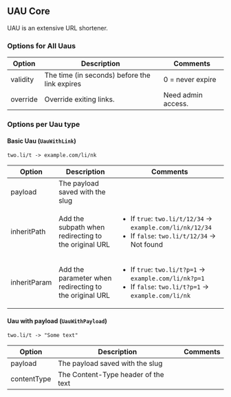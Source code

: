 ## UAU Core

UAU is an extensive URL shortener.

### Options for All Uaus

| Option   | Description                                   | Comments           |
| -------- | --------------------------------------------- | ------------------ |
| validity | The time (in seconds) before the link expires | 0 = never expire   |
| override | Override exiting links.                       | Need admin access. |

### Options per Uau type

#### Basic Uau (`UauWithLink`)

```
two.li/t -> example.com/li/nk
```

| Option       | Description                                            | Comments                                                                                                                             |
| ------------ | ------------------------------------------------------ | ------------------------------------------------------------------------------------------------------------------------------------ |
| payload      | The payload saved with the slug                        |                                                                                                                                      |
| inheritPath  | Add the subpath when redirecting to the original URL   | <ul><li> If `true`: `two.li/t/12/34` -> `example.com/li/nk/12/34` </li><li> If `false`: `two.li/t/12/34` -> Not found </li></ul>     |
| inheritParam | Add the parameter when redirecting to the original URL | <ul><li> If `true`: `two.li/t?p=1` -> `example.com/li/nk?p=1` </li><li> If `false`: `two.li/t?p=1` -> `example.com/li/nk` </li></ul> |


#### Uau with payload (`UauWithPayload`)

```
two.li/t -> "Some text"
```

| Option      | Description                         | Comments |
| ----------- | ----------------------------------- | -------- |
| payload     | The payload saved with the slug     |          |
| contentType | The Content-Type header of the text |          |